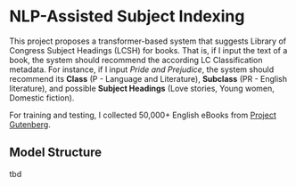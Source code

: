 # NLP-Assisted Subject Indexing

This project proposes a transformer-based system that suggests Library of Congress Subject Headings (LCSH) for books. That is, if I input the text of a book, the system should recommend the according LC Classification metadata. For instance, if I input *Pride and Prejudice*, the system should recommend its **Class** (P - Language and Literature), **Subclass** (PR - English literature), and possible **Subject Headings** (Love stories, Young women, Domestic fiction). 

For training and testing, I collected 50,000+ English eBooks from [Project Gutenberg](https://www.gutenberg.org/). 

## Model Structure

tbd
